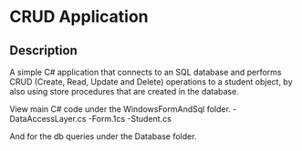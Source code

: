 # CRUD Application

## Description
A simple C# application that connects to an SQL database and performs CRUD (Create, Read, Update and Delete) operations to a student object, by also using store procedures that are created in the database.

View main C# code under the WindowsFormAndSql folder.
-DataAccessLayer.cs
-Form.1cs
-Student.cs

And for the db queries under the Database folder.

